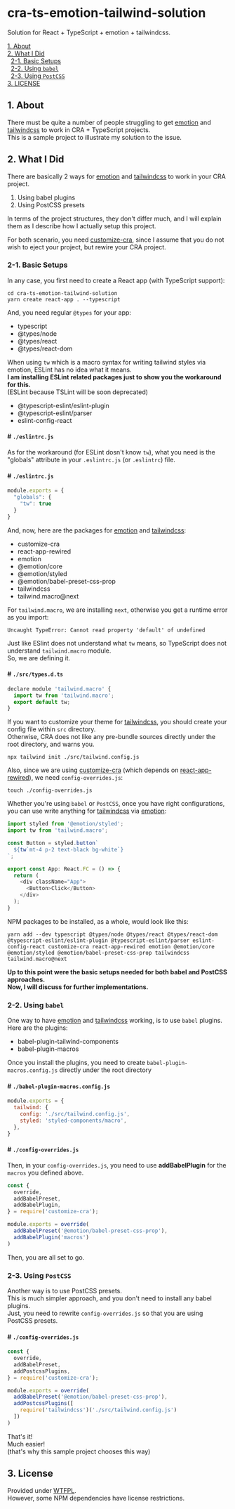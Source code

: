 # cra-ts-emotion-tailwind-solution

Solution for React + TypeScript + emotion + tailwindcss.

[1. About](#about)  
[2. What I Did](#what)  
&nbsp; [2-1. Basic Setups](#what-basics)  
&nbsp; [2-2. Using `babel`](#what-babel)  
&nbsp; [2-3. Using `PostCSS`](#what-postcss)  
[3. LICENSE](#license)  


<a id="about"></a>
## 1. About

There must be quite a number of people
struggling to get
[emotion](https://emotion.sh/docs/introduction)
and
[tailwindcss](https://tailwindcss.com/)
to work in CRA + TypeScript projects.  
This is a sample project to illustrate
my solution to the issue.

<a id="what"></a>
## 2. What I Did

There are basically 2 ways for
[emotion](https://emotion.sh/docs/introduction)
and
[tailwindcss](https://tailwindcss.com/)
to work in your CRA project.

1. Using babel plugins
2. Using PostCSS presets

In terms of the project structures,
they don't differ much,
and I will explain them
as I describe how I actually setup this project.

For both scenario, you need
[customize-cra](https://github.com/arackaf/customize-cra),
since I assume that you do not wish to eject your project,
but rewire your CRA project.

<a id="what-basics"></a>
### 2-1. Basic Setups

In any case, you first need to create a React app (with TypeScript support):

```shell
cd cra-ts-emotion-tailwind-solution
yarn create react-app . --typescript
```

And, you need regular `@types` for your app:

- typescript
- @types/node
- @types/react
- @types/react-dom

When using `tw` which is a macro syntax for writing
tailwind styles via emotion,
ESLint has no idea what it means.  
**I am installing ESLint related packages just to show you the workaround for this.**  
(ESLint because TSLint will be soon deprecated)

- @typescript-eslint/eslint-plugin
- @typescript-eslint/parser
- eslint-config-react

#### # `./eslintrc.js`

As for the workaround (for ESLint dosn't know `tw`),
what you need is the "globals" attribute
in your `.eslintrc.js` (or `.eslintrc`) file.

#### # `./eslintrc.js`

```js
module.exports = {
  "globals": {
    "tw": true
  }
}
```

And, now, here are the packages for
[emotion](https://emotion.sh/docs/introduction)
and
[tailwindcss](https://tailwindcss.com/):

- customize-cra
- react-app-rewired
- emotion
- @emotion/core
- @emotion/styled
- @emotion/babel-preset-css-prop
- tailwindcss
- tailwind.macro@next

For `tailwind.macro`, we are installing `next`,
otherwise you get a runtime error as you import:

```
Uncaught TypeError: Cannot read property 'default' of undefined
```

Just like ESlint does not understand what `tw` means,
so TypeScript does not understand `tailwind.macro` module.  
So, we are defining it.

#### # `./src/types.d.ts`

```js
declare module 'tailwind.macro' {
  import tw from 'tailwind.macro';
  export default tw;
}
```


If you want to customize your theme for
[tailwindcss](https://tailwindcss.com/),
you should create your config file within `src` directory.  
Otherwise, CRA does not like any pre-bundle sources
directly under the root directory, and warns you.

```shell
npx tailwind init ./src/tailwind.config.js
```

Also, since we are using
[customize-cra](https://github.com/arackaf/customize-cra)
(which depends on
[react-app-rewired](https://github.com/timarney/react-app-rewired)),
we need `config-overrides.js`:

```shell
touch ./config-overrides.js
```

Whether you're using `babel` or `PostCSS`,
once you have right configurations,
you can use write anything for
[tailwindcss](https://tailwindcss.com/)
via
[emotion](https://emotion.sh/docs/introduction):

```js
import styled from '@emotion/styled';
import tw from 'tailwind.macro';

const Button = styled.button`
  ${tw`mt-4 p-2 text-black bg-white`}
`;

export const App: React.FC = () => {
  return (
    <div className="App">
      <Button>Click</Button>
    </div>
  );
}
```

NPM packages to be installed, as a whole, would look like this:

```shell
yarn add --dev typescript @types/node @types/react @types/react-dom @typescript-eslint/eslint-plugin @typescript-eslint/parser eslint-config-react customize-cra react-app-rewired emotion @emotion/core @emotion/styled @emotion/babel-preset-css-prop tailwindcss tailwind.macro@next
```

**Up to this point were the basic setups needed for both babel and PostCSS approaches.  
Now, I will discuss for further implementations.**


<a id="what-babel"></a>
### 2-2. Using `babel`

One way to have
[emotion](https://emotion.sh/docs/introduction)
and
[tailwindcss](https://tailwindcss.com/)
working, is to use `babel` plugins.  
Here are the plugins:

- babel-plugin-tailwind-components
- babel-plugin-macros

Once you install the plugins,
you need to create `babel-plugin-macros.config.js`
directly under the root directory

#### # `./babel-plugin-macros.config.js`

```js
module.exports = {
  tailwind: {
    config: './src/tailwind.config.js',
    styled: 'styled-components/macro',
  },
}
```

#### # `./config-overrides.js`

Then, in your `config-overrides.js`,
you need to use **addBabelPlugin** for the `macros` you defined above.

```js
const {
  override,
  addBabelPreset,
  addBabelPlugin,
} = require('customize-cra');

module.exports = override(
  addBabelPreset('@emotion/babel-preset-css-prop'),
  addBabelPlugin('macros')
)
```

Then, you are all set to go.


<a id="what-postcss"></a>
### 2-3. Using `PostCSS`

Another way is to use PostCSS presets.  
This is much simpler approach,
and you don't need to install any babel plugins.  
Just, you need to rewrite `config-overrides.js`
so that you are using PostCSS presets.

#### # `./config-overrides.js`

```js
const {
  override,
  addBabelPreset,
  addPostcssPlugins,
} = require('customize-cra');

module.exports = override(
  addBabelPreset('@emotion/babel-preset-css-prop'),
  addPostcssPlugins([
    require('tailwindcss')('./src/tailwind.config.js')
  ])
)
```

That's it!  
Much easier!  
(that's why this sample project chooses this way)


<a href="license"></a>
## 3. License

Provided under [WTFPL](./LICENSE).  
However, some NPM dependencies have license restrictions.
